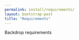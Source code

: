```yaml
---
permalink: install/requirements/
layout: bootstrap-post
title: "Requirements"
---
```

Backdrop requirements